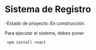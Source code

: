 <h1>Sistema de Registro</h1>

-Estado de proyecto: En construcción.

Para ejecutar el sistema, debes poner

``` npm install react```
